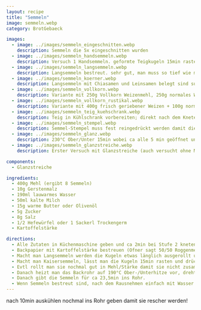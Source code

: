```yaml
---
layout: recipe
title: "Semmeln"
image: semmeln.webp
category: BrotGebaeck

images:
  - image: ../images/semmeln_eingeschnitten.webp
    description: Semmeln die 5x eingeschnitten wurden
  - image: ../images/semmeln_handsemmeln.webp
    description: Versuch 1 Handsemmeln. geformte Teigkugeln 15min rasten lassen, dann formen, nochmal 25min im Backrohr rasten lassen, rausnehmen, vorheizen, einsprühen, backen
  - image: ../images/semmeln_langsemmeln.webp
    description: Langsemmeln bestreut. sehr gut, man muss so tief wie möglich mit dem Messer reindrücken damit der Spalt erhalten bleibt
  - image: ../images/semmeln_koerner.webp
    description: Langsemmeln mit Chiasamen und Leinsamen belegt sind super
  - image: ../images/semmeln_vollkorn.webp
    description: Variante mit 250g Vollkorn Weizenmehl, 250g normales Weizenmehl ist sehr gut
  - image: ../images/semmeln_vollkorn_rustikal.webp
    description: Variante mit 400g frisch geriebener Weizen + 100g normales Weizenmehl. In 50/50 Kartoffelstärke/Roggenmehl gewälzt schmeckt sehr gut und "rustikal"
  - image: ../images/semmeln_teig_kuehschrank.webp
    description: Teig in Kühlschrank vorbereiten; direkt nach dem Kneten herausnehmen, rund formen, mit etwas Mehl bestäuben und wieder in Schüssel geben. Mit Frischhaltefolie zudecken. Am nächsten Tag herausnehmen (Teig ist ca doppelt-dreifach so groß) und Kugeln formen etc. wird sehr gut
  - image: ../images/semmeln_stempel.webp
    description: Semmel-Stempel muss fest reingedrückt werden damit die Form erhalten bleibt (fast ganz). Hier mit Sesam und Sonnenblumenkernen bestreut
  - image: ../images/semmeln_glanz.webp
    description: 230°C Ober/Unter 15min wobei ca alle 5 min geöffnet und Dampf reingesprüht wurde. Super Glanz, einzig in Mitte visuell zwar gut aber klebt auf Zählen (wenn ganz frisch gegessen)
  - image: ../images/semmeln_glanzstreiche.webp
    description: Erster Versuch mit Glanzstreiche (auch versucht ohne Mehl rasten, weshalb sie stark klebten und die Form verloren). Aber Glanzstreiche schaut super aus und passt perfekt!

components:
  - Glanzstreiche

ingredients:
  - 400g Mehl (ergibt 8 Semmeln)
  - 10g Gerstenmalz
  - 190ml lauwarmes Wasser
  - 50ml kalte Milch
  - 15g warme Butter oder Olivenöl
  - 5g Zucker
  - 8g Salz
  - 1/2 Hefewürfel oder 1 Sackerl Trockengerm
  - Kartoffelstärke

directions:
  - Alle Zutaten in Küchenmaschine geben und ca 2min bei Stufe 2 kneten, danach 5min bei Stufe 3 kneten. Anschließend den Teig in der Schüsselmitte 20min zugedeckt gehen lassen
  - Backpapier mit Kartoffelstärke bestreuen (Ofner sagt 50/50 Roggenmehl/Stärke) und mit Teigkarte verteilen. Teig mit Teigkarte auf Backpapier putzen (auf Stärke damit er nicht klebt), in 8 Teile zerteilen und 8 Kugeln formen (immer wieder zu einer Seite ziehen um Spannung zu erzeugen). Jede Kugel in der Mehl/Stärke Mischung rollen und gut abklopfen.
  - Macht man Langsemmeln werden die Kugeln etwas länglich ausgerollt und mit dem Griff eines Tafelmessers fest in der Mitte ein Spalt reingedrückt.
  - Macht man Kaisersemmeln, lässt man die Kugeln 15min rasten und drückt sie danach flach und formt Semmeln [(siehe Ofner Video)](https://www.youtube.com/watch?v=jAFSIyQ_Ppo) bzw nimmt einen Semmel-Stempel.
  - Evtl rollt man sie nochmal gut in Mehl/Stärke damit sie nicht zusammenkleben (getestet - sonst klebt es nach der Rastzeit extrem), dreht sie um und lässt sie 25min am Blech mit einem Tuch zugedeckt rasten.
  - Danach heizt man das Backrohr auf 190°C Ober-/Unterhitze vor, dreht die Semmeln wieder um und besprüht sie mit Wasser.
  - Danach gibt die Semmeln für ca 23,5min ins Rohr.
  - Wenn Semmeln bestreut sind, nach dem Rausnehmen einfach mit Wasser einsprühen, ansonsten mit Glanzstreiche bestreichen und zum Trocknen nochmal für 5min ins abgeschaltene Rohr stellen
---
```


nach 10min auskühlen nochmal ins Rohr geben damit sie rescher werden!